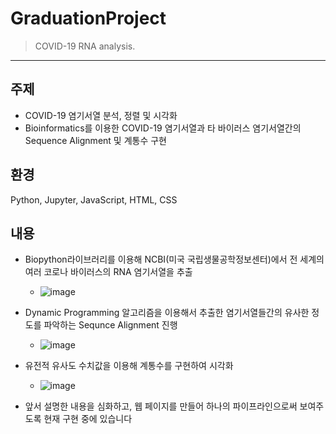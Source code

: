 # GraduationProject
> COVID-19 RNA analysis.

---

## 주제
* COVID-19 염기서열 분석, 정렬 및 시각화
* Bioinformatics를 이용한 COVID-19 염기서열과 타 바이러스 염기서열간의 Sequence Alignment 및 계통수 구현
## 환경
Python, Jupyter, JavaScript, HTML, CSS
## 내용
* Biopython라이브러리를 이용해 NCBI(미국 국립생물공학정보센터)에서 전 세계의 여러 코로나 바이러스의 RNA 염기서열을 추출
  * ![image](https://user-images.githubusercontent.com/76733288/116818635-64905200-aba7-11eb-90d1-0f1211784cc3.png)

* Dynamic Programming 알고리즘을 이용해서 추출한 염기서열들간의 유사한 정도를 파악하는 Sequnce Alignment 진행
  * ![image](https://user-images.githubusercontent.com/76733288/116818690-a7eac080-aba7-11eb-9886-74471e68dbf0.png)
* 유전적 유사도 수치값을 이용해 계통수를 구현하여 시각화
  * ![image](https://user-images.githubusercontent.com/76733288/116818733-d7013200-aba7-11eb-83ef-2e92066e7f3f.png)
* 앞서 설명한 내용을 심화하고, 웹 페이지를 만들어 하나의 파이프라인으로써 보여주도록 현재 구현 중에 있습니다


